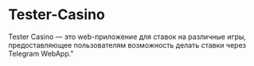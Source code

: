 # Tester-Casino
Tester Casino — это web-приложение для ставок на различные игры, предоставляющее пользователям возможность делать ставки через Telegram WebApp."
